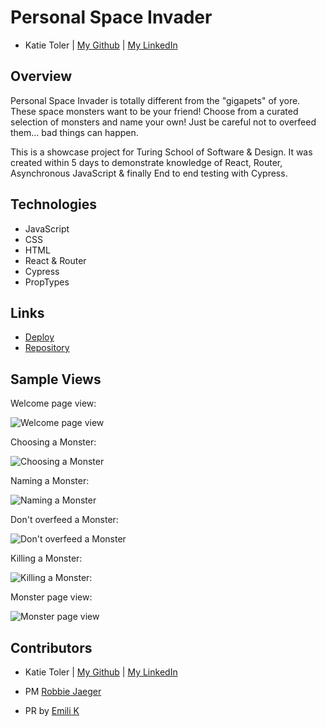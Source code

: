 # Personal Space Invader

- Katie Toler | [My Github](https://github.com/KATIETOLER) | [My LinkedIn](https://www.linkedin.com/in/katie-toler-467560158/)

## Overview

Personal Space Invader is totally different from the "gigapets" of yore. These space monsters want to be your friend! Choose from a curated selection of monsters and name your own! Just be careful not to overfeed them... bad things can happen.

This is a showcase project for Turing School of Software & Design. It was created within 5 days to demonstrate knowledge of React, Router, Asynchronous JavaScript
& finally End to end testing with Cypress.

## Technologies

- JavaScript
- CSS
- HTML
- React & Router
- Cypress
- PropTypes

## Links

- [Deploy](https://personal-space-invader27.surge.sh/)
- [Repository](https://github.com/KATIETOLER/personal-space-invader)

## Sample Views

Welcome page view:

![Welcome page view](https://media4.giphy.com/media/WwjLni41PbATezzHVL/giphy.gif)

Choosing a Monster:

![Choosing a Monster](https://media2.giphy.com/media/G98dbHmU4WQ6rwzsry/giphy.gif)

Naming a Monster:

![Naming a Monster](https://media0.giphy.com/media/CzWQKKWw7F5gSTQZKc/giphy.gif)

Don't overfeed a Monster:

![Don't overfeed a Monster](https://media1.giphy.com/media/p8hq3MaHaogv9SoCz7/giphy.gif)

Killing a Monster:

![Killing a Monster:](https://media2.giphy.com/media/pKP3PLmVb5YBwiSHI8/giphy.gif)

Monster page view:

![Monster page view](https://media4.giphy.com/media/FsKkU356Trcf6au4yu/giphy.gif)

## Contributors

- Katie Toler | [My Github](https://github.com/KATIETOLER) | [My LinkedIn](https://www.linkedin.com/in/katie-toler-467560158/)

- PM [Robbie Jaeger](https://github.com/robbiejaeger)

- PR by [Emili K](https://github.com/Ekaiman)

